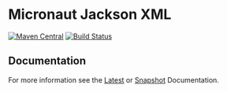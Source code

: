 # Micronaut Jackson XML

[![Maven Central](https://img.shields.io/maven-central/v/io.micronaut.xml/micronaut-jackson-xml.svg?label=Maven%20Central)](https://search.maven.org/search?q=g:%22io.micronaut.xml%22%20AND%20a:%22micronaut-jackson-xml%22)
[![Build Status](https://github.com/micronaut-projects/micronaut-jackson-xml/workflows/Java%20CI/badge.svg)](https://github.com/micronaut-projects/micronaut-jackson-xml/actions)


## Documentation

For more information see the [Latest](https://micronaut-projects.github.io/micronaut-jackson-xml/latest/guide/index.html) or [Snapshot](https://micronaut-projects.github.io/micronaut-jackson-xml/snapshot/guide/index.html) Documentation.
